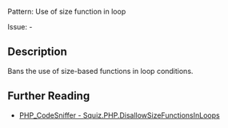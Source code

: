 Pattern: Use of size function in loop

Issue: -

## Description

Bans the use of size-based functions in loop conditions.

## Further Reading

* [PHP_CodeSniffer - Squiz.PHP.DisallowSizeFunctionsInLoops](https://github.com/PHPCSStandards/PHP_CodeSniffer/blob/master/src/Standards/Squiz/Sniffs/PHP/DisallowSizeFunctionsInLoopsSniff.php)